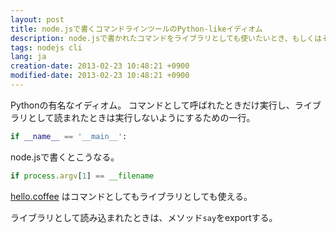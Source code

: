 ```yaml
---
layout: post
title: node.jsで書くコマンドラインツールのPython-likeイディオム
description: node.jsで書かれたコマンドをライブラリとしても使いたいとき、もしくはその逆のときに使える
tags: nodejs cli
lang: ja
creation-date: 2013-02-23 10:48:21 +0900
modified-date: 2013-02-23 10:48:21 +0900
---
```

Pythonの有名なイディオム。
コマンドとして呼ばれたときだけ実行し、ライブラリとして読まれたときは実行しないようにするための一行。

```python
if __name__ == '__main__':
```

node.jsで書くとこうなる。

```javascript
if process.argv[1] == __filename
```

[hello.coffee](https://gist.github.com/tmtk75/5010128) はコマンドとしてもライブラリとしても使える。
<script src="https://gist.github.com/tmtk75/5010128.js"></script>

ライブラリとして読み込まれたときは、メソッド`say`をexportする。
<script src="https://gist.github.com/tmtk75/5010132.js"></script>
